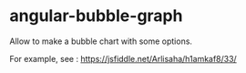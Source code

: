 # angular-bubble-graph
Allow to make a bubble chart with some options.

For example, see : https://jsfiddle.net/Arlisaha/h1amkaf8/33/
